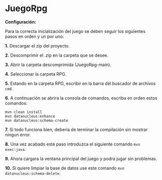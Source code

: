 # JuegoRpg

**Configuración:**

 Para la correcta inicialización del juego se deben seguir los siguientes pasos en orden y un por uno:

**1.** Descargar el zip del proyecto.

**2.** Descomprimir el .zip en la carpeta que se desee.

**3.** Abrir la carpeta descomprimida (JuegoRpg-main).

**4.** Seleccionar la carpeta RPG.

**5.** Estando en la carpeta RPG, escribir en la barra del buscador de archivos ```cmd```.

**6.** A continuación se abrira la consola de comandos, escriba en orden estos comandos: 
```
mvn clean install 
mvn datanucleus:enhance 
mvn datanucleus:schema-create 
```

**7.** Si todo funciona bien, deberia de terminar la compilación sin mostrar ningun error.

**8.** Una vez acabado este paso introduzca el siguiente comando ```mvn exec:java```.

**9.** Ahora cargara la ventana principal del juego y podra jugar sin problemas.

**10.** Si quiere limpiar la base de datos use este comando ```mvn datanucleus:schema-delete```.
